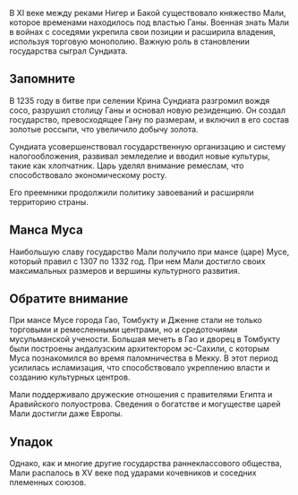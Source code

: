 В XI веке между реками Нигер и Бакой существовало княжество Мали, которое временами находилось под властью Ганы. Военная знать Мали в войнах с соседями укрепила свои позиции и расширила владения, используя торговую монополию. Важную роль в становлении государства сыграл Сундиата.

## Запомните
В 1235 году в битве при селении Крина Сундиата разгромил вождя сосо, разрушил столицу Ганы и основал новую резиденцию. Он создал государство, превосходящее Гану по размерам, и включил в его состав золотые россыпи, что увеличило добычу золота. 

Сундиата усовершенствовал государственную организацию и систему налогообложения, развивал земледелие и вводил новые культуры, такие как хлопчатник. Царь уделял внимание ремеслам, что способствовало экономическому росту.

Его преемники продолжили политику завоеваний и расширяли территорию страны.

## Манса Муса
Наибольшую славу государство Мали получило при мансе (царе) Мусе, который правил с 1307 по 1332 год. При нем Мали достигло своих максимальных размеров и вершины культурного развития.

## Обратите внимание
При мансе Мусе города Гао, Томбукту и Дженне стали не только торговыми и ремесленными центрами, но и средоточиями мусульманской учености. Большая мечеть в Гао и дворец в Томбукту были построены андалузским архитектором эс-Сахили, с которым Муса познакомился во время паломничества в Мекку. В этот период усилилась исламизация, что способствовало укреплению власти и созданию культурных центров.

Мали поддерживало дружеские отношения с правителями Египта и Аравийского полуострова. Сведения о богатстве и могуществе царей Мали достигли даже Европы.

## Упадок
Однако, как и многие другие государства раннеклассового общества, Мали распалось в XV веке под ударами кочевников и соседних племенных союзов.
